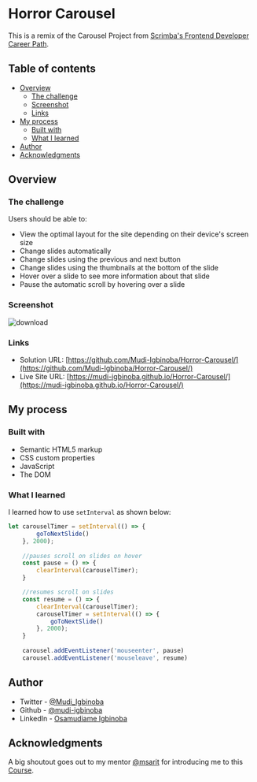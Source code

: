 # Horror Carousel
This is a remix of the Carousel Project from [Scrimba's Frontend Developer Career Path](https://scrimba.com/learn/frontend).

## Table of contents

-   [Overview](#overview)
    -   [The challenge](#the-challenge)
    -   [Screenshot](#screenshot)
    -   [Links](#links)
-   [My process](#my-process)
    -   [Built with](#built-with)
    -   [What I learned](#what-i-learned)
-   [Author](#author)
-   [Acknowledgments](#acknowledgments)

## Overview

### The challenge

Users should be able to:

-   View the optimal layout for the site depending on their device's screen size
-   Change slides automatically
-   Change slides using the previous and next button
-   Change slides using the thumbnails at the bottom of the slide
-   Hover over a slide to see more information about that slide
-   Pause the automatic scroll by hovering over a slide

### Screenshot

![download](https://user-images.githubusercontent.com/65790714/186096060-9137fa83-f4d9-4f3b-8e9e-5373dbcc5981.jpg)


### Links
-   Solution URL: [https://github.com/Mudi-Igbinoba/Horror-Carousel/](https://github.com/Mudi-Igbinoba/Horror-Carousel/)
-   Live Site URL: [https://mudi-igbinoba.github.io/Horror-Carousel/](https://mudi-igbinoba.github.io/Horror-Carousel/)

## My process

### Built with

-   Semantic HTML5 markup
-   CSS custom properties
-   JavaScript
-   The DOM

### What I learned

I learned how to use `setInterval` as shown below:
```js
let carouselTimer = setInterval(() => {
        goToNextSlide()
    }, 2000);
    
    //pauses scroll on slides on hover
    const pause = () => {
        clearInterval(carouselTimer);
    }

    //resumes scroll on slides
    const resume = () => {
        clearInterval(carouselTimer);        
        carouselTimer = setInterval(() => {
            goToNextSlide()
        }, 2000);
    }
    
    carousel.addEventListener('mouseenter', pause)
    carousel.addEventListener('mouseleave', resume) 
```

## Author

-   Twitter - [@Mudi_Igbinoba](https://www.twitter.com/mudi_igbinoba)
-   Github - [@mudi-igbinoba](https://github.com/mudi-igbinoba)
-   LinkedIn - [Osamudiame Igbinoba](https://www.linkedin.com/in/osamudiame-igbinoba/)

## Acknowledgments

A big shoutout goes out to my mentor [@msarit](https://github.com/msarit) for introducing me to this [Course](https://scrimba.com/learn/frontend).
